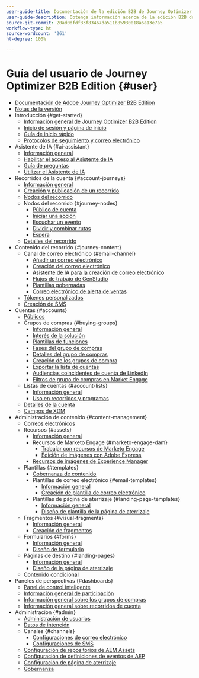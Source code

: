 ```yaml
---
user-guide-title: Documentación de la edición B2B de Journey Optimizer
user-guide-description: Obtenga información acerca de la edición B2B de Adobe Journey Optimizer y cómo puede utilizarla para organizar los recorridos de la cuenta y de los grupos de compra mediante la IA generativa integrada y automatización líder del sector.
source-git-commit: 20ad0dfdf33f83467da511b85930018a6a13e7a5
workflow-type: ht
source-wordcount: '261'
ht-degree: 100%

---
```



# Guía del usuario de Journey Optimizer B2B Edition {#user}

+ [Documentación de Adobe Journey Optimizer B2B Edition](guide-overview.md)
+ [Notas de la versión](./release-notes/release-notes.md)
+ Introducción {#get-started}
   + [Información general de Journey Optimizer B2B Edition](about-journey-optimizer-b2b-edition.md)
   + [Inicio de sesión y página de inicio](home-page.md)
   + [Guía de inicio rápido](./start/get-started.md)
   + [Protocolos de seguimiento y correo electrónico](./start/email-protocols.md)
+ Asistente de IA {#ai-assistant}
   + [Información general](./ai-assistant/ai-assistant-overview.md)
   + [Habilitar el acceso al Asistente de IA](./ai-assistant/enable-ai-assistant-access.md)
   + [Guía de preguntas](./ai-assistant/question-guidance.md)
   + [Utilizar el Asistente de IA](./ai-assistant/use-ai-assistant.md)
+ Recorridos de la cuenta {#account-journeys}
   + [Información general](./journeys/journey-overview.md)
   + [Creación y publicación de un recorrido](./journeys/create-publish-journey.md)
   + [Nodos del recorrido](./journeys/journey-nodes.md)
   + Nodos del recorrido {#journey-nodes}
      + [Público de cuenta](./journeys/account-audience-nodes.md)
      + [Iniciar una acción](./journeys/action-nodes.md)
      + [Escuchar un evento](./journeys/listen-for-event-nodes.md)
      + [Dividir y combinar rutas](./journeys/split-merge-paths-nodes.md)
      + [Espera](./journeys/wait-nodes.md)
   + [Detalles del recorrido](./journeys/journey-details.md)
+ Contenido del recorrido {#journey-content}
   + Canal de correo electrónico {#email-channel}
      + [Añadir un correo electrónico](./content/add-email.md)
      + [Creación del correo electrónico](./content/email-authoring.md)
      + [Asistente de IA para la creación de correo electrónico](./content/ai-assistant-emails.md)
      + [Flujos de trabajo de GenStudio](./content/genstudio-email-workflow.md)
      + [Plantillas gobernadas](./content/email-authoring-governance.md)
      + [Correo electrónico de alerta de ventas](./content/sales-alert-email.md)
   + [Tókenes personalizados](./content/personalization-my-tokens.md)
   + [Creación de SMS](./content/sms-authoring.md)
+ Cuentas {#accounts}
   + [Públicos](./audiences/account-audience-overview.md)
   + Grupos de compras {#buying-groups}
      + [Información general](./buying-groups/buying-groups-overview.md)
      + [Interés de la solución](./buying-groups/solution-interests.md)
      + [Plantillas de funciones](./buying-groups/buying-groups-role-templates.md)
      + [Fases del grupo de compras](./buying-groups/buying-group-stages.md)
      + [Detalles del grupo de compras](./buying-groups/buying-group-details.md)
      + [Creación de los grupos de compra](./buying-groups/buying-groups-create.md)
      + [Exportar la lista de cuentas](./audiences/account-list-export.md)
      + [Audiencias coincidentes de cuenta de LinkedIn](./data/linkedin-account-matched-audiences.md)
      + [Filtros de grupo de compras en Market Engage](./buying-groups/marketo-engage-smart-list-buying-group-filters.md)
   + Listas de cuentas {#account-lists}
      + [Información general](./accounts/account-lists.md)
      + [Uso en recorridos y programas](./accounts/account-lists-journeys.md)
   + [Detalles de la cuenta](./accounts/account-details.md)
   + [Campos de XDM](./data/field-mapping.md)
+ Administración de contenido {#content-management}
   + [Correos electrónicos](./content/emails-list.md)
   + Recursos {#assets}
      + [Información general](./content/assets-overview.md)
      + Recursos de Marketo Engage {#marketo-engage-dam}
         + [Trabajar con recursos de Marketo Engage](./content/marketo-engage-design-studio.md)
         + [Edición de imágenes con Adobe Express](./content/image-edit-adobe-express.md)
      + [Recursos de imágenes de Experience Manager](./content/aem-assets.md)
   + Plantillas {#templates}
      + [Gobernanza de contenido](./content/template-content-governance.md)
      + Plantillas de correo electrónico {#email-templates}
         + [Información general](./content/email-templates.md)
         + [Creación de plantilla de correo electrónico](./content/email-template-authoring.md)
      + Plantillas de página de aterrizaje {#landing-page-templates}
         + [Información general](./content/landing-page-templates.md)
         + [Diseño de plantilla de la página de aterrizaje](./content/landing-page-template-design.md)
   + Fragmentos {#visual-fragments}
      + [Información general](./content/fragments.md)
      + [Creación de fragmentos](./content/fragment-authoring.md)
   + Formularios {#forms}
      + [Información general](./content/forms.md)
      + [Diseño de formulario](./content/form-design.md)
   + Páginas de destino {#landing-pages}
      + [Información general](./content/landing-pages.md)
      + [Diseño de la página de aterrizaje](./content/landing-page-design.md)
   + [Contenido condicional](./content/conditional-content.md)
+ Paneles de perspectivas  {#dashboards}
   + [Panel de control inteligente](./dashboards/intelligent-dashboard.md)
   + [Información general de participación](./dashboards/engagement-dashboard.md)
   + [Información general sobre los grupos de compras](./dashboards/buying-groups-dashboard.md)
   + [Información general sobre recorridos de cuenta](./dashboards/journeys-dashboard.md)
+ Administración {#admin}
   + [Administración de usuarios](./admin/user-management.md)
   + [Datos de intención](./admin/intent-data.md)
   + Canales {#channels}
      + [Configuraciones de correo electrónico](./admin/configure-channels-emails.md)
      + [Configuraciones de SMS](./admin/configure-channels-sms.md)
   + [Configuración de repositorios de AEM Assets](./admin/configure-aem-repositories.md)
   + [Configuración de definiciones de eventos de AEP](./admin/configure-aep-events.md)
   + [Configuración de página de aterrizaje](./admin/landing-page-settings.md)
   + [Gobernanza](./admin/governance.md)
